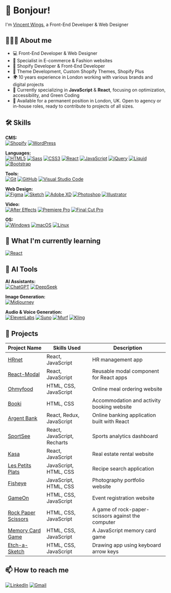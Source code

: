 # 👋 Bonjour!
I'm [Vincent Wings](http://vincentwings.fr), a Front-End Developer & Web Designer

## 👨🏻‍💻 About me

- 💻 Front-End Developer & Web Designer
- 🎯 Specialist in E-commerce & Fashion websites
- 🛒 Shopify Developer & Front-End Developer
- 🧩 Theme Development, Custom Shopify Themes, Shopify Plus
- 🌍 10 years experience in London working with various brands and digital projects
- 🌱 Currently specializing in **JavaScript** & **React**, focusing on optimization, accessibility, and Green Coding
- 🎯 Available for a permanent position in London, UK. Open to agency or in-house roles, ready to contribute to projects of all sizes.

## 🛠️ Skills

**CMS:**  
[![Shopify](https://img.shields.io/badge/-Shopify-9fbf58?style=for-the-badge&logo=Shopify&logoColor=fff)](https://www.shopify.com/)
[![WordPress](https://img.shields.io/badge/-WordPress-0675c4?style=for-the-badge&logo=WordPress&logoColor=fff)](https://wordpress.org/)

**Languages:**  
[![HTML5](https://img.shields.io/badge/-HTML5-d96b3a?style=for-the-badge&logo=HTML5&logoColor=fff)](https://www.w3.org/html/)
[![Sass](https://img.shields.io/badge/-Sass-CC6699?style=for-the-badge&logo=Sass&logoColor=fff)](https://sass-lang.com)
[![CSS3](https://img.shields.io/badge/-CSS3-1572B6?style=for-the-badge&logo=CSS3&logoColor=fff)](https://developer.mozilla.org/en-US/docs/Web/CSS)
[![React](https://img.shields.io/badge/-React-45b8d8?style=for-the-badge&logo=React&logoColor=white)](https://reactjs.org)
[![JavaScript](https://img.shields.io/badge/-JavaScript-F7DF1E?style=for-the-badge&logo=JavaScript&logoColor=000)](https://developer.mozilla.org/en-US/docs/Web/JavaScript)
[![jQuery](https://img.shields.io/badge/-jQuery-0769AD?style=for-the-badge&logo=jQuery&logoColor=fff)](https://jquery.com/)
[![Liquid](https://img.shields.io/badge/-Liquid-9fbf58?style=for-the-badge&logo=Shopify&logoColor=fff)](https://shopify.com)
[![Bootstrap](https://img.shields.io/badge/-Bootstrap-563D7C?style=for-the-badge&logo=Bootstrap&logoColor=fff)](https://getbootstrap.com/)

**Tools:**  
[![Git](https://img.shields.io/badge/-Git-dd4c3a?style=for-the-badge&logo=Git&logoColor=fff)](https://git-scm.com/)
[![GitHub](https://img.shields.io/badge/-GitHub-15191d?style=for-the-badge&logo=GitHub&logoColor=FFF)](https://github.com/)
[![Visual Studio Code](https://img.shields.io/badge/-VSCode-007ACC?style=for-the-badge&logo=visualstudiocode&logoColor=FFF)](https://code.visualstudio.com/)

**Web Design:**  
[![Figma](https://img.shields.io/badge/-Figma-1e1e1e?style=for-the-badge&logo=Figma&logoColor=fff)](https://figma.com/)
[![Sketch](https://img.shields.io/badge/-Sketch-f7b500?style=for-the-badge&logo=Sketch&logoColor=000)](https://sketch.com/)
[![Adobe XD](https://img.shields.io/badge/-Adobe%20XD-470437?style=for-the-badge&logo=AdobeXD&logoColor=fff)](https://adobe.com/)
[![Photoshop](https://img.shields.io/badge/-Photoshop-061f35?style=for-the-badge&logo=AdobePhotoshop&logoColor=fff)](https://adobe.com/)
[![Illustrator](https://img.shields.io/badge/-Illustrator-2f110f?style=for-the-badge&logo=AdobeIllustrator&logoColor=fff)](https://adobe.com/)

**Video:**  
[![After Effects](https://img.shields.io/badge/-After_Effects-9999FF?style=for-the-badge&logo=AdobeAfterEffects&logoColor=fff)](https://adobe.com/products/aftereffects.html)
[![Premiere Pro](https://img.shields.io/badge/-Premiere%20Pro-1f1b56?style=for-the-badge&logo=AdobePremierePro&logoColor=fff)](https://adobe.com/)
[![Final Cut Pro](https://img.shields.io/badge/-Final_Cut_Pro-000000?style=for-the-badge&logo=apple&logoColor=fff)](https://apple.com/final-cut-pro/)

**OS:**  
[![Windows](https://img.shields.io/badge/-Windows-3376cd?style=for-the-badge&logo=Windows&logoColor=fff)](https://www.microsoft.com/)
[![macOS](https://img.shields.io/badge/-Mac%20OS-999999?style=for-the-badge&logo=Apple&logoColor=fff)](https://apple.com/macos/)
[![Linux](https://img.shields.io/badge/-Linux-FCC624?style=for-the-badge&logo=Linux&logoColor=000)](https://ubuntu.com/)

## 🌱 What I'm currently learning
[![React](https://img.shields.io/badge/-React-45b8d8?style=for-the-badge&logo=react&logoColor=white)](https://reactjs.org)

## 🤖 AI Tools

**AI Assistants:**  
[![ChatGPT](https://img.shields.io/badge/-ChatGPT-74aa9c?style=for-the-badge&logo=openai&logoColor=fff)](https://chat.openai.com/)
[![DeepSeek](https://img.shields.io/badge/-DeepSeek-4d6bfe?style=for-the-badge&logoColor=fff)](https://www.deepseek.com/)

**Image Generation:**  
[![Midjourney](https://img.shields.io/badge/-Midjourney-000000?style=for-the-badge&logoColor=fff)](https://www.midjourney.com/)

**Audio & Voice Generation:**  
[![ElevenLabs](https://img.shields.io/badge/-ElevenLabs-000000?style=for-the-badge&logoColor=fff)](https://elevenlabs.io/)
[![Suno](https://img.shields.io/badge/-Suno-ff7a00?style=for-the-badge&logoColor=fff)](https://www.suno.ai/)
[![Murf](https://img.shields.io/badge/-Murf-fb613a?style=for-the-badge&logoColor=fff)](https://murf.ai/)
[![Kling](https://img.shields.io/badge/-Kling-6c63ff?style=for-the-badge&logoColor=fff)](https://www.kling.ai/)

## 💼 Projects

| Project Name | Skills Used | Description |
| --- | --- | --- |
| [HRnet](https://github.com/VincentWings/HRnet) | React, JavaScript | HR management app |
| [React-Modal](https://github.com/VincentWings/React-Modal) | React, JavaScript | Reusable modal component for React apps |
| [Ohmyfood](https://github.com/VincentWings/Ohmyfood) | HTML, CSS, JavaScript | Online meal ordering website |
| [Booki](https://github.com/VincentWings/Booki) | HTML, CSS | Accommodation and activity booking website |
| [Argent Bank](https://github.com/VincentWings/ArgentBank) | React, Redux, JavaScript | Online banking application built with React |
| [SportSee](https://github.com/VincentWings/SportSee) | React, JavaScript, Recharts | Sports analytics dashboard |
| [Kasa](https://github.com/VincentWings/Kasa) | React, JavaScript | Real estate rental website |
| [Les Petits Plats](https://github.com/VincentWings/LesPetitsPlats) | JavaScript, HTML, CSS | Recipe search application |
| [Fisheye](https://github.com/VincentWings/Fisheye) | JavaScript, HTML, CSS | Photography portfolio website |
| [GameOn](https://github.com/VincentWings/GameOn-website-FR) | HTML, CSS, JavaScript | Event registration website |
| [Rock Paper Scissors](https://github.com/VincentWings/rock-paper-scissors) | HTML, CSS, JavaScript | A game of rock-paper-scissors against the computer |
| [Memory Card Game](https://github.com/VincentWings/memory-game) | HTML, CSS, JavaScript | A JavaScript memory card game |
| [Etch-a-Sketch](https://github.com/VincentWings/Etch-a-Sketch) | HTML, CSS, JavaScript | Drawing app using keyboard arrow keys |

## 📫 How to reach me

[![LinkedIn](https://img.shields.io/badge/-LinkedIn-2c61b6?style=for-the-badge&logo=LinkedIn&logoColor=fff)](https://www.linkedin.com/in/vincentwings/)
[![Gmail](https://img.shields.io/badge/-hello@vincentwings.com-d8503f?style=for-the-badge&logo=Gmail&logoColor=fff)](mailto:hello@vincentwings.com)

<!---
VincentWings/VincentWings is a ✨ special ✨ repository because its `README.md` (this file) appears on your GitHub profile.
You can click the Preview link to take a look at your changes.
--->
